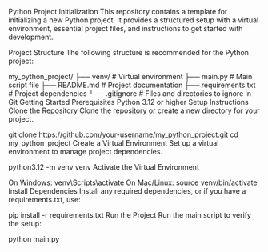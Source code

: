 Python Project Initialization
This repository contains a template for initializing a new Python project. It provides a structured setup with a virtual environment, essential project files, and instructions to get started with development.

Project Structure
The following structure is recommended for the Python project:

my_python_project/
├── venv/               # Virtual environment
├── main.py             # Main script file
├── README.md           # Project documentation
├── requirements.txt    # Project dependencies
└── .gitignore          # Files and directories to ignore in Git
Getting Started
Prerequisites
Python 3.12 or higher
Setup Instructions
Clone the Repository
Clone the repository or create a new directory for your project.

git clone https://github.com/your-username/my_python_project.git
cd my_python_project
Create a Virtual Environment
Set up a virtual environment to manage project dependencies.

python3.12 -m venv venv
Activate the Virtual Environment

On Windows:
venv\Scripts\activate
On Mac/Linux:
source venv/bin/activate
Install Dependencies
Install any required dependencies, or if you have a requirements.txt, use:

pip install -r requirements.txt
Run the Project
Run the main script to verify the setup:

python main.py
